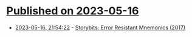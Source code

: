 # [Published on 2023-05-16](index.md)

* [2023-05-16, 21:54:22](https://lobste.rs/s/abok1f/storybits_error_resistant_mnemonics) - [Storybits: Error Resistant Mnemonics (2017)](https://rya.nc/storybits.html)

